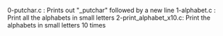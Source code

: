 0-putchar.c : Prints out "_putchar" followed by a new line
1-alphabet.c : Print all the alphabets in small letters
2-print_alphabet_x10.c: Print the alphabets in small letters 10 times

